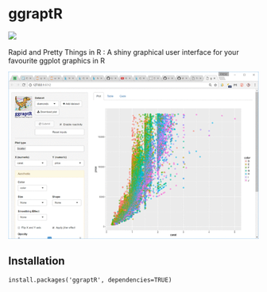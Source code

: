 # ggraptR
[![](http://cranlogs.r-pkg.org/badges/ggraptR)](https://CRAN.R-project.org/package=ggraptR)

Rapid and Pretty Things in R : A shiny graphical user interface for your favourite ggplot graphics in R

![demo](inst/ggraptR/www/demo.gif)

## Installation  
``` 
install.packages('ggraptR', dependencies=TRUE)
```
